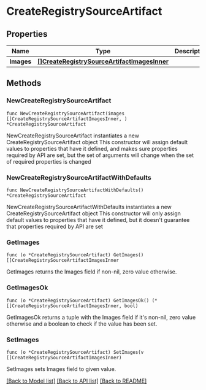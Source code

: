 # CreateRegistrySourceArtifact

## Properties

Name | Type | Description | Notes
------------ | ------------- | ------------- | -------------
**Images** | [**[]CreateRegistrySourceArtifactImagesInner**](CreateRegistrySourceArtifactImagesInner.md) |  | 

## Methods

### NewCreateRegistrySourceArtifact

`func NewCreateRegistrySourceArtifact(images []CreateRegistrySourceArtifactImagesInner, ) *CreateRegistrySourceArtifact`

NewCreateRegistrySourceArtifact instantiates a new CreateRegistrySourceArtifact object
This constructor will assign default values to properties that have it defined,
and makes sure properties required by API are set, but the set of arguments
will change when the set of required properties is changed

### NewCreateRegistrySourceArtifactWithDefaults

`func NewCreateRegistrySourceArtifactWithDefaults() *CreateRegistrySourceArtifact`

NewCreateRegistrySourceArtifactWithDefaults instantiates a new CreateRegistrySourceArtifact object
This constructor will only assign default values to properties that have it defined,
but it doesn't guarantee that properties required by API are set

### GetImages

`func (o *CreateRegistrySourceArtifact) GetImages() []CreateRegistrySourceArtifactImagesInner`

GetImages returns the Images field if non-nil, zero value otherwise.

### GetImagesOk

`func (o *CreateRegistrySourceArtifact) GetImagesOk() (*[]CreateRegistrySourceArtifactImagesInner, bool)`

GetImagesOk returns a tuple with the Images field if it's non-nil, zero value otherwise
and a boolean to check if the value has been set.

### SetImages

`func (o *CreateRegistrySourceArtifact) SetImages(v []CreateRegistrySourceArtifactImagesInner)`

SetImages sets Images field to given value.



[[Back to Model list]](../README.md#documentation-for-models) [[Back to API list]](../README.md#documentation-for-api-endpoints) [[Back to README]](../README.md)


